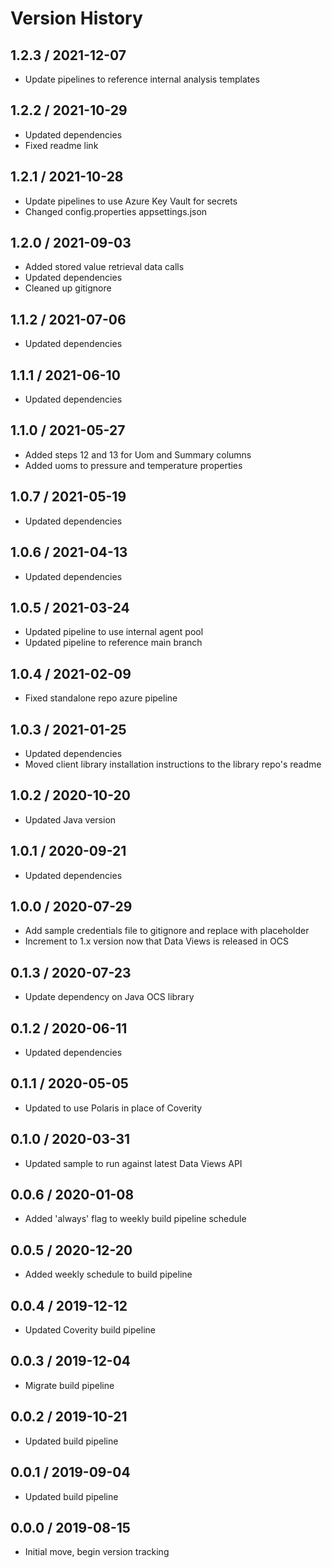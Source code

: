 # Version History

## 1.2.3 / 2021-12-07

- Update pipelines to reference internal analysis templates

## 1.2.2 / 2021-10-29

- Updated dependencies
- Fixed readme link

## 1.2.1 / 2021-10-28

- Update pipelines to use Azure Key Vault for secrets
- Changed config.properties appsettings.json

## 1.2.0 / 2021-09-03

- Added stored value retrieval data calls
- Updated dependencies
- Cleaned up gitignore

## 1.1.2 / 2021-07-06

- Updated dependencies

## 1.1.1 / 2021-06-10

- Updated dependencies

## 1.1.0 / 2021-05-27

- Added steps 12 and 13 for Uom and Summary columns
- Added uoms to pressure and temperature properties

## 1.0.7 / 2021-05-19

- Updated dependencies

## 1.0.6 / 2021-04-13

- Updated dependencies

## 1.0.5 / 2021-03-24

- Updated pipeline to use internal agent pool
- Updated pipeline to reference main branch

## 1.0.4 / 2021-02-09

- Fixed standalone repo azure pipeline

## 1.0.3 / 2021-01-25

- Updated dependencies
- Moved client library installation instructions to the library repo's readme

## 1.0.2 / 2020-10-20

- Updated Java version

## 1.0.1 / 2020-09-21

- Updated dependencies

## 1.0.0 / 2020-07-29

- Add sample credentials file to gitignore and replace with placeholder
- Increment to 1.x version now that Data Views is released in OCS

## 0.1.3 / 2020-07-23

- Update dependency on Java OCS library

## 0.1.2 / 2020-06-11

- Updated dependencies

## 0.1.1 / 2020-05-05

- Updated to use Polaris in place of Coverity

## 0.1.0 / 2020-03-31

- Updated sample to run against latest Data Views API

## 0.0.6 / 2020-01-08

- Added 'always' flag to weekly build pipeline schedule

## 0.0.5 / 2020-12-20

- Added weekly schedule to build pipeline

## 0.0.4 / 2019-12-12

- Updated Coverity build pipeline

## 0.0.3 / 2019-12-04

- Migrate build pipeline

## 0.0.2 / 2019-10-21

- Updated build pipeline

## 0.0.1 / 2019-09-04

- Updated build pipeline

## 0.0.0 / 2019-08-15

- Initial move, begin version tracking
